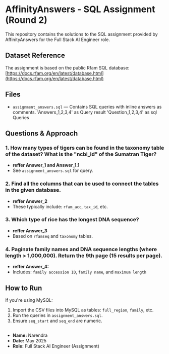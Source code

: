 # AffinityAnswers - SQL Assignment (Round 2)

This repository contains the solutions to the SQL assignment provided by AffinityAnswers for the Full Stack AI Engineer role.

## Dataset Reference
The assignment is based on the public Rfam SQL database:
[https://docs.rfam.org/en/latest/database.html](https://docs.rfam.org/en/latest/database.html)

## Files

- `assignment_answers.sql` — Contains SQL queries with inline answers as comments.
  'Answers_1,2,3,4' as Query result
  'Question_1,2,3,4' as sql Queries

##  Questions & Approach

### 1.  How many types of tigers can be found in the taxonomy table of the dataset? What is the "ncbi_id" of the Sumatran Tiger?
- **reffer Answer_1 and Answer_1.1**
- See `assignment_answers.sql` for query.

### 2. Find all the columns that can be used to connect the tables in the given database.
- **reffer Answer_2**
- These typically include: `rfam_acc`, `tax_id`, etc.

### 3. Which type of rice has the longest DNA sequence?
- **reffer Answer_3**
- Based on `rfamseq` and `taxonomy` tables.

### 4.  Paginate family names and DNA sequence lengths (where length > 1,000,000). Return the 9th page (15 results per page).
- **reffer Answer_4:**
- Includes: `family accession ID`, `family name`, and `maximum length`

## How to Run

If you're using MySQL:
1. Import the CSV files into MySQL as tables: `full_region`, `family`, etc.
2. Run the queries in `assignment_answers.sql`.
3. Ensure `seq_start` and `seq_end` are numeric.

##
- **Name:** Narendra
- **Date:** May 2025
- **Role:** Full Stack AI Engineer (Assignment)

